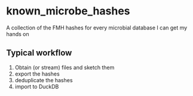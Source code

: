 # known_microbe_hashes
A collection of the FMH hashes for every microbial database I can get my hands on

## Typical workflow

1. Obtain (or stream) files and sketch them
2. export the hashes
3. deduplicate the hashes
4. import to DuckDB
